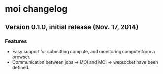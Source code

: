 # moi changelog

## Version 0.1.0, initial release (Nov. 17, 2014)

### Features
* Easy support for submitting compute, and monitoring compute from a browser.
* Communication between jobs -> MOI and MOI -> websocket have been defined.
